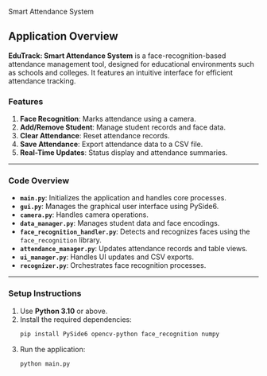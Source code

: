 Smart Attendance System

## Application Overview
**EduTrack: Smart Attendance System** is a face-recognition-based attendance management tool, designed for educational environments such as schools and colleges. It features an intuitive interface for efficient attendance tracking.

### Features
1. **Face Recognition**: Marks attendance using a camera.
2. **Add/Remove Student**: Manage student records and face data.
3. **Clear Attendance**: Reset attendance records.
4. **Save Attendance**: Export attendance data to a CSV file.
5. **Real-Time Updates**: Status display and attendance summaries.

---

### Code Overview

- **`main.py`**: Initializes the application and handles core processes.
- **`gui.py`**: Manages the graphical user interface using PySide6.
- **`camera.py`**: Handles camera operations.
- **`data_manager.py`**: Manages student data and face encodings.
- **`face_recognition_handler.py`**: Detects and recognizes faces using the `face_recognition` library.
- **`attendance_manager.py`**: Updates attendance records and table views.
- **`ui_manager.py`**: Handles UI updates and CSV exports.
- **`recognizer.py`**: Orchestrates face recognition processes.

---

### Setup Instructions

1. Use **Python 3.10** or above.
2. Install the required dependencies:
   ```bash
   pip install PySide6 opencv-python face_recognition numpy
   ```
3. Run the application:
   ```bash
   python main.py
   ```